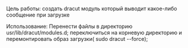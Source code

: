 Цель работы:
создать dracut модуль который выводит какое-либо сообщение при загрузке

Использование:
Перенести файлы в директорию usr/lib/dracut/modules.d;
переключиться на корневую директорию и перемонтировать образ загрузки( sudo dracut --force);
